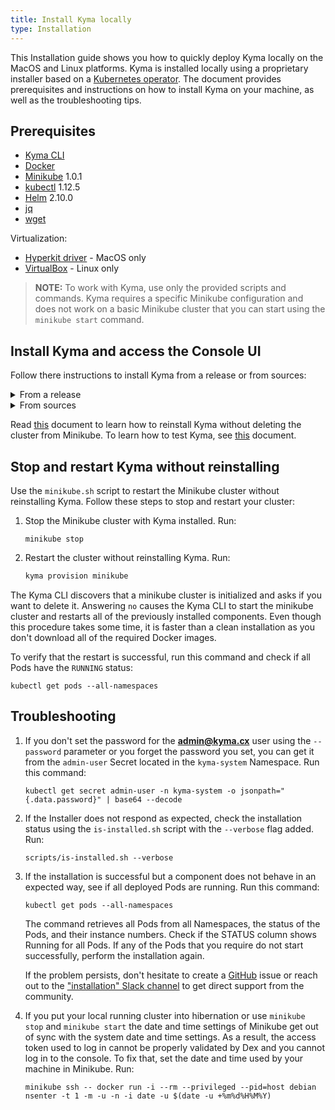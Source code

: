 ```yaml
---
title: Install Kyma locally
type: Installation
---
```


This Installation guide shows you how to quickly deploy Kyma locally on the MacOS and Linux platforms. Kyma is installed locally using a proprietary installer based on a [Kubernetes operator](https://coreos.com/operators/). The document provides prerequisites and instructions on how to install Kyma on your machine, as well as the troubleshooting tips.

## Prerequisites

- [Kyma CLI](https://github.com/kyma-project/cli) 
- [Docker](https://www.docker.com/get-started)
- [Minikube](https://github.com/kubernetes/minikube) 1.0.1
- [kubectl](https://kubernetes.io/docs/tasks/tools/install-kubectl/) 1.12.5
- [Helm](https://github.com/kubernetes/helm) 2.10.0
- [jq](https://stedolan.github.io/jq/)
- [wget](https://www.gnu.org/software/wget/)

Virtualization:

- [Hyperkit driver](https://github.com/kubernetes/minikube/blob/master/docs/drivers.md#hyperkit-driver) - MacOS only
- [VirtualBox](https://www.virtualbox.org/) - Linux only

> **NOTE:** To work with Kyma, use only the provided scripts and commands. Kyma requires a specific Minikube configuration and does not work on a basic Minikube cluster that you can start using the `minikube start` command.

## Install Kyma and access the Console UI

Follow there instructions to install Kyma from a release or from sources:
<div tabs>
  <details>
  <summary>
  From a release
  </summary>
    
  1. Provision a kubernetes cluster on minikube ready to be installed with Kyma run this command:
    
     ```bash
     kyma provision minikube
     ```
     > **NOTE:** Kyma CLI command above uses default minikube vm driver installed for your OS, for list of default vm driver for supported OS and other available vm drivers you can read from [here](http://github.com/kyma-project/cli)
  2. Install Kyma with latest release, run following command:
     ```bash
     kyma install
     ```
     > **NOTE** If you need install a specific Kyma release use following steps
     
  3. Go to [this](https://github.com/kyma-project/kyma/releases/) page and choose the latest release.  
  
  4. Export the release version as an environment variable:
     ```bash
     export KYMA_RELEASE={KYMA_RELEASE_VERSION}
     ```
  5. Install Kyma release `$KYMA_RELEASE` in minikube:
     ```bash
     kyma install -r $KYMA_RELEASE
     ```
     
     Wait until installation process completed
     
  6. After the installation is completed, you can access the Console UI. Go to [this](https://console.kyma.local) address and select **Login with Email**. Use the **admin@kyma.cx** email address and the password printed in the terminal after installation finished.
  
  7. At this point, Kyma is ready for you to explore. See what you can achieve using the Console UI or check out one of the [available examples](https://github.com/kyma-project/examples).
   
  </details>
  <details>
  <summary>
  From sources
  </summary>
    
  1. Open a terminal window and navigate to a space in which you want to store local Kyma sources.
    
  2. Clone the Kyma repository to your machine using either HTTPS or SHH. Run this command to clone the repository.
     
     <div tabs>
       <details>
       <summary>
       HTTPS
       </summary>
     
        ```bash
        git clone https://github.com/kyma-project/kyma.git
        ```
       </details>
       <details>
       <summary>
       SSH
       </summary>
     
       ```bash
       git clone git@github.com:kyma-project/kyma.git
       ```
       </details>
     </div>
 
  3. Kyma comes with a local wildcard self-signed `server.crt` certificate. Add this certificate to your OS trusted certificates to access the Console UI. On MacOS, run:
     ```bash
     sudo security add-trusted-cert -d -r trustRoot -k /Library/Keychains/System.keychain certs/workspace/raw/server.crt
     ```
     >**NOTE:** Mozilla Firefox uses its own certificate keychain. If you want to access the Console UI though Firefox, add the Kyma wildcard certificate to the certificate keychain of the browser. To access the Application Connector and connect an external solution to the local deployment of Kyma, you must add the certificate to the trusted certificate storage of your programming environment. Read [this](/components/application-connector#details-access-the-application-connector-on-a-local-kyma-deployment) document to learn more.

  4. Provision a kubernetes cluster on minikube ready to be installed with Kyma run this command:
     ```bash
     kyma provision minikube
     ```
     > **NOTE:** Kyma CLI command above uses default minikube vm driver installed for your OS, for list of default vm driver for supported OS and other available vm drivers you can read from [here](http://github.com/kyma-project/cli)
  5. Install Kyma from sources run following command:
     
     ```bash
     kyma install --local --src-path {YOUR_KYMA_SOURCE_PATH}
     ```
     
     Wait until installation process completed.
  
  6. After the installation is completed, you can access the Console UI. Go to [this](https://console.kyma.local) address and select **Login with Email**. Use the **admin@kyma.cx** email address and the password printed in the terminal after installation finished.

  7. At this point, Kyma is ready for you to explore. See what you can achieve using the Console UI or check out one of the [available examples](https://github.com/kyma-project/examples).

   </details>
</div>


Read [this](#installation-reinstall-kyma) document to learn how to reinstall Kyma without deleting the cluster from Minikube.
To learn how to test Kyma, see [this](#details-testing-kyma) document.

## Stop and restart Kyma without reinstalling

Use the `minikube.sh` script to restart the Minikube cluster without reinstalling Kyma. Follow these steps to stop and restart your cluster:

1. Stop the Minikube cluster with Kyma installed. Run:
   ```
   minikube stop
   ```
2. Restart the cluster without reinstalling Kyma. Run:
   ```bash
   kyma provision minikube
   ```

The Kyma CLI discovers that a minikube cluster is initialized and asks if you want to delete it. Answering `no` causes the Kyma CLI to start the minikube cluster and restarts all of the previously installed components. Even though this procedure takes some time, it is faster than a clean installation as you don't download all of the required Docker images.

To verify that the restart is successful, run this command and check if all Pods have the `RUNNING` status:

```
kubectl get pods --all-namespaces
```

## Troubleshooting

1. If you don't set the password for the **admin@kyma.cx** user using the `--password` parameter or you forget the password you set, you can get it from the `admin-user` Secret located in the `kyma-system` Namespace. Run this command:
    ```
    kubectl get secret admin-user -n kyma-system -o jsonpath="{.data.password}" | base64 --decode
    ```

2. If the Installer does not respond as expected, check the installation status using the `is-installed.sh` script with the `--verbose` flag added. Run:
   ```
   scripts/is-installed.sh --verbose
   ```

3. If the installation is successful but a component does not behave in an expected way, see if all deployed Pods are running. Run this command:
   ```
   kubectl get pods --all-namespaces
   ```

   The command retrieves all Pods from all Namespaces, the status of the Pods, and their instance numbers. Check if the STATUS column shows Running for all Pods. If any of the Pods that you require do not start successfully, perform the installation again.

   If the problem persists, don't hesitate to create a [GitHub](https://github.com/kyma-project/kyma/issues) issue or reach out to the ["installation" Slack channel](https://kyma-community.slack.com/messages/CD2HJ0E78) to get direct support from the community.

4. If you put your local running cluster into hibernation or use `minikube stop` and `minikube start` the date and time settings of Minikube get out of sync with the system date and time settings. As a result, the access token used to log in cannot be properly validated by Dex and you cannot log in to the console. To fix that, set the date and time used by your machine in Minikube. Run:
   ```
   minikube ssh -- docker run -i --rm --privileged --pid=host debian nsenter -t 1 -m -u -n -i date -u $(date -u +%m%d%H%M%Y)
   ```
